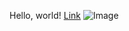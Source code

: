 Hello, world!
[Link](https://brytonlee5.github.io/cse15l-lab-reports/index)
![Image](https://brytonlee5.github.io/cse15l-lab-reports/index)